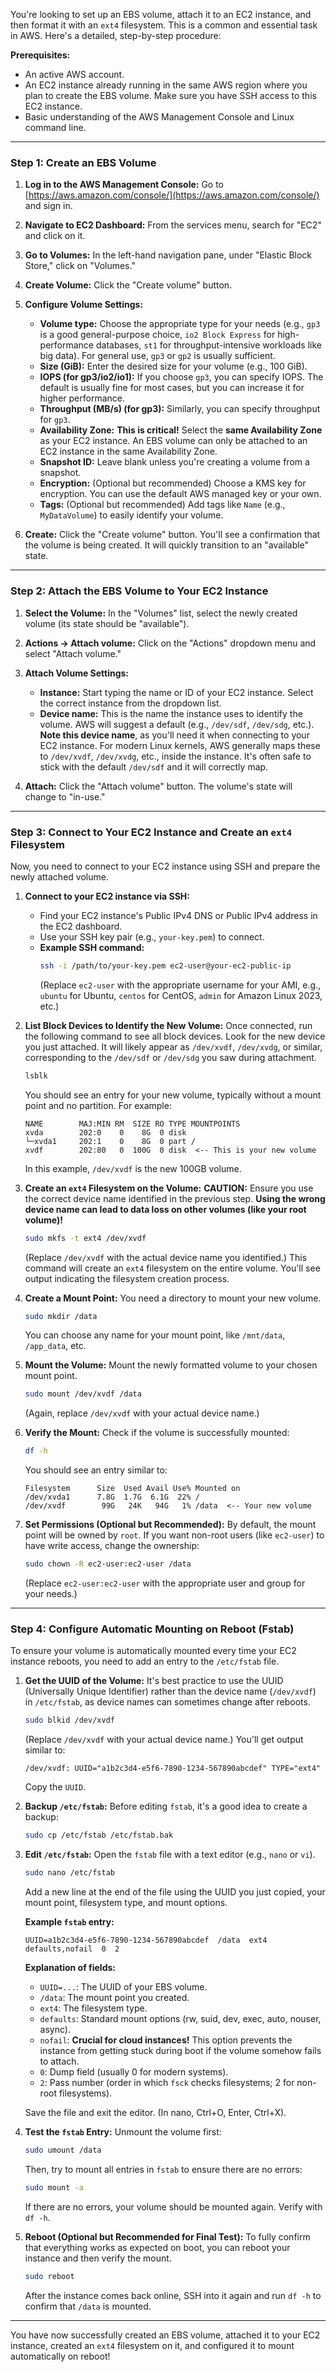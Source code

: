 You're looking to set up an EBS volume, attach it to an EC2 instance, and then format it with an `ext4` filesystem. This is a common and essential task in AWS. Here's a detailed, step-by-step procedure:

**Prerequisites:**

  * An active AWS account.
  * An EC2 instance already running in the same AWS region where you plan to create the EBS volume. Make sure you have SSH access to this EC2 instance.
  * Basic understanding of the AWS Management Console and Linux command line.

-----

### Step 1: Create an EBS Volume

1.  **Log in to the AWS Management Console:** Go to [https://aws.amazon.com/console/](https://aws.amazon.com/console/) and sign in.

2.  **Navigate to EC2 Dashboard:** From the services menu, search for "EC2" and click on it.

3.  **Go to Volumes:** In the left-hand navigation pane, under "Elastic Block Store," click on "Volumes."

4.  **Create Volume:** Click the "Create volume" button.

5.  **Configure Volume Settings:**

      * **Volume type:** Choose the appropriate type for your needs (e.g., `gp3` is a good general-purpose choice, `io2 Block Express` for high-performance databases, `st1` for throughput-intensive workloads like big data). For general use, `gp3` or `gp2` is usually sufficient.
      * **Size (GiB):** Enter the desired size for your volume (e.g., 100 GiB).
      * **IOPS (for gp3/io2/io1):** If you choose `gp3`, you can specify IOPS. The default is usually fine for most cases, but you can increase it for higher performance.
      * **Throughput (MB/s) (for gp3):** Similarly, you can specify throughput for `gp3`.
      * **Availability Zone:** **This is critical\!** Select the **same Availability Zone** as your EC2 instance. An EBS volume can only be attached to an EC2 instance in the same Availability Zone.
      * **Snapshot ID:** Leave blank unless you're creating a volume from a snapshot.
      * **Encryption:** (Optional but recommended) Choose a KMS key for encryption. You can use the default AWS managed key or your own.
      * **Tags:** (Optional but recommended) Add tags like `Name` (e.g., `MyDataVolume`) to easily identify your volume.

6.  **Create:** Click the "Create volume" button. You'll see a confirmation that the volume is being created. It will quickly transition to an "available" state.

-----

### Step 2: Attach the EBS Volume to Your EC2 Instance

1.  **Select the Volume:** In the "Volumes" list, select the newly created volume (its state should be "available").

2.  **Actions -\> Attach volume:** Click on the "Actions" dropdown menu and select "Attach volume."

3.  **Attach Volume Settings:**

      * **Instance:** Start typing the name or ID of your EC2 instance. Select the correct instance from the dropdown list.
      * **Device name:** This is the name the instance uses to identify the volume. AWS will suggest a default (e.g., `/dev/sdf`, `/dev/sdg`, etc.). **Note this device name**, as you'll need it when connecting to your EC2 instance. For modern Linux kernels, AWS generally maps these to `/dev/xvdf`, `/dev/xvdg`, etc., inside the instance. It's often safe to stick with the default `/dev/sdf` and it will correctly map.

4.  **Attach:** Click the "Attach volume" button. The volume's state will change to "in-use."

-----

### Step 3: Connect to Your EC2 Instance and Create an `ext4` Filesystem

Now, you need to connect to your EC2 instance using SSH and prepare the newly attached volume.

1.  **Connect to your EC2 instance via SSH:**

      * Find your EC2 instance's Public IPv4 DNS or Public IPv4 address in the EC2 dashboard.
      * Use your SSH key pair (e.g., `your-key.pem`) to connect.
      * **Example SSH command:**
        ```bash
        ssh -i /path/to/your-key.pem ec2-user@your-ec2-public-ip
        ```
        (Replace `ec2-user` with the appropriate username for your AMI, e.g., `ubuntu` for Ubuntu, `centos` for CentOS, `admin` for Amazon Linux 2023, etc.)

2.  **List Block Devices to Identify the New Volume:**
    Once connected, run the following command to see all block devices. Look for the new device you just attached. It will likely appear as `/dev/xvdf`, `/dev/xvdg`, or similar, corresponding to the `/dev/sdf` or `/dev/sdg` you saw during attachment.

    ```bash
    lsblk
    ```

    You should see an entry for your new volume, typically without a mount point and no partition. For example:

    ```
    NAME        MAJ:MIN RM  SIZE RO TYPE MOUNTPOINTS
    xvda        202:0    0    8G  0 disk
    └─xvda1     202:1    0    8G  0 part /
    xvdf        202:80   0  100G  0 disk  <-- This is your new volume
    ```

    In this example, `/dev/xvdf` is the new 100GB volume.

3.  **Create an `ext4` Filesystem on the Volume:**
    **CAUTION:** Ensure you use the correct device name identified in the previous step. **Using the wrong device name can lead to data loss on other volumes (like your root volume)\!**

    ```bash
    sudo mkfs -t ext4 /dev/xvdf
    ```

    (Replace `/dev/xvdf` with the actual device name you identified.)
    This command will create an `ext4` filesystem on the entire volume. You'll see output indicating the filesystem creation process.

4.  **Create a Mount Point:**
    You need a directory to mount your new volume.

    ```bash
    sudo mkdir /data
    ```

    You can choose any name for your mount point, like `/mnt/data`, `/app_data`, etc.

5.  **Mount the Volume:**
    Mount the newly formatted volume to your chosen mount point.

    ```bash
    sudo mount /dev/xvdf /data
    ```

    (Again, replace `/dev/xvdf` with your actual device name.)

6.  **Verify the Mount:**
    Check if the volume is successfully mounted:

    ```bash
    df -h
    ```

    You should see an entry similar to:

    ```
    Filesystem      Size  Used Avail Use% Mounted on
    /dev/xvda1      7.8G  1.7G  6.1G  22% /
    /dev/xvdf        99G   24K   94G   1% /data  <-- Your new volume
    ```

7.  **Set Permissions (Optional but Recommended):**
    By default, the mount point will be owned by `root`. If you want non-root users (like `ec2-user`) to have write access, change the ownership:

    ```bash
    sudo chown -R ec2-user:ec2-user /data
    ```

    (Replace `ec2-user:ec2-user` with the appropriate user and group for your needs.)

-----

### Step 4: Configure Automatic Mounting on Reboot (Fstab)

To ensure your volume is automatically mounted every time your EC2 instance reboots, you need to add an entry to the `/etc/fstab` file.

1.  **Get the UUID of the Volume:**
    It's best practice to use the UUID (Universally Unique Identifier) rather than the device name (`/dev/xvdf`) in `/etc/fstab`, as device names can sometimes change after reboots.

    ```bash
    sudo blkid /dev/xvdf
    ```

    (Replace `/dev/xvdf` with your actual device name.)
    You'll get output similar to:

    ```
    /dev/xvdf: UUID="a1b2c3d4-e5f6-7890-1234-567890abcdef" TYPE="ext4"
    ```

    Copy the `UUID`.

2.  **Backup `/etc/fstab`:**
    Before editing `fstab`, it's a good idea to create a backup:

    ```bash
    sudo cp /etc/fstab /etc/fstab.bak
    ```

3.  **Edit `/etc/fstab`:**
    Open the `fstab` file with a text editor (e.g., `nano` or `vi`).

    ```bash
    sudo nano /etc/fstab
    ```

    Add a new line at the end of the file using the UUID you just copied, your mount point, filesystem type, and mount options.

    **Example `fstab` entry:**

    ```
    UUID=a1b2c3d4-e5f6-7890-1234-567890abcdef  /data  ext4  defaults,nofail  0  2
    ```

    **Explanation of fields:**

      * `UUID=...`: The UUID of your EBS volume.
      * `/data`: The mount point you created.
      * `ext4`: The filesystem type.
      * `defaults`: Standard mount options (rw, suid, dev, exec, auto, nouser, async).
      * `nofail`: **Crucial for cloud instances\!** This option prevents the instance from getting stuck during boot if the volume somehow fails to attach.
      * `0`: Dump field (usually 0 for modern systems).
      * `2`: Pass number (order in which `fsck` checks filesystems; 2 for non-root filesystems).

    Save the file and exit the editor. (In nano, Ctrl+O, Enter, Ctrl+X).

4.  **Test the `fstab` Entry:**
    Unmount the volume first:

    ```bash
    sudo umount /data
    ```

    Then, try to mount all entries in `fstab` to ensure there are no errors:

    ```bash
    sudo mount -a
    ```

    If there are no errors, your volume should be mounted again. Verify with `df -h`.

5.  **Reboot (Optional but Recommended for Final Test):**
    To fully confirm that everything works as expected on boot, you can reboot your instance and then verify the mount.

    ```bash
    sudo reboot
    ```

    After the instance comes back online, SSH into it again and run `df -h` to confirm that `/data` is mounted.

-----

You have now successfully created an EBS volume, attached it to your EC2 instance, created an `ext4` filesystem on it, and configured it to mount automatically on reboot\!

